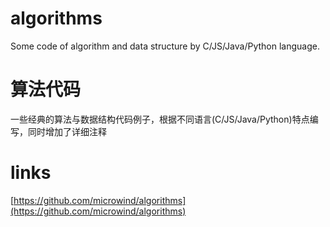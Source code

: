 # algorithms
Some code of algorithm and data structure by C/JS/Java/Python language.

# 算法代码
一些经典的算法与数据结构代码例子，根据不同语言(C/JS/Java/Python)特点编写，同时增加了详细注释

# links
[https://github.com/microwind/algorithms](https://github.com/microwind/algorithms)